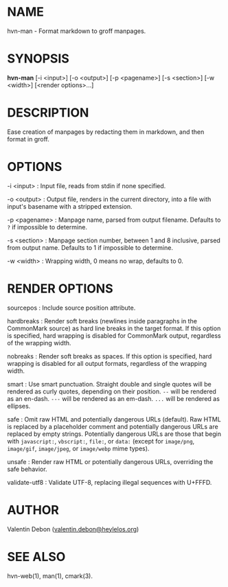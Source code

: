 # NAME
hvn-man - Format markdown to groff manpages.

# SYNOPSIS
**hvn-man** [-i \<input\>] [-o \<output\>] [-p \<pagename\>] [-s \<section\>] [-w \<width\>] [\<render options\>...]

# DESCRIPTION
Ease creation of manpages by redacting them in markdown, and then format in groff.

# OPTIONS

-i \<input\> : Input file, reads from stdin if none specified.

-o \<output\> : Output file, renders in the current directory, into a file with input's basename with a stripped extension.

-p \<pagename\> : Manpage name, parsed from output filename. Defaults to `?` if impossible to determine.

-s \<section\> : Manpage section number, between 1 and 8 inclusive, parsed from output name. Defaults to 1 if impossible to determine.

-w \<width\> : Wrapping width, 0 means no wrap, defaults to 0.

# RENDER OPTIONS

sourcepos : Include source position attribute.

hardbreaks : Render soft breaks (newlines inside paragraphs in the CommonMark source) as hard line breaks in the target format.
If this option is specified, hard wrapping is disabled for CommonMark output, regardless of the wrapping width.

nobreaks : Render soft breaks as spaces. If this option is specified, hard wrapping is disabled for all output formats, regardless of the wrapping width.

smart : Use smart punctuation. Straight double and single quotes will be rendered as curly quotes, depending on their position.
`--` will be rendered as an en-dash. `---` will be rendered as an em-dash. `...` will be rendered as ellipses.

safe : Omit raw HTML and potentially dangerous URLs (default).
Raw HTML is replaced by a placeholder comment and potentially dangerous URLs are replaced by empty strings.
Potentially dangerous URLs are those that begin with `javascript:`, `vbscript:`, `file:`, or `data:`
(except for `image/png`, `image/gif`, `image/jpeg`, or `image/webp` mime types).

unsafe : Render raw HTML or potentially dangerous URLs, overriding the safe behavior.

validate-utf8 : Validate UTF-8, replacing illegal sequences with U+FFFD.

# AUTHOR
Valentin Debon (valentin.debon@heylelos.org)

# SEE ALSO
hvn-web(1), man(1), cmark(3).

